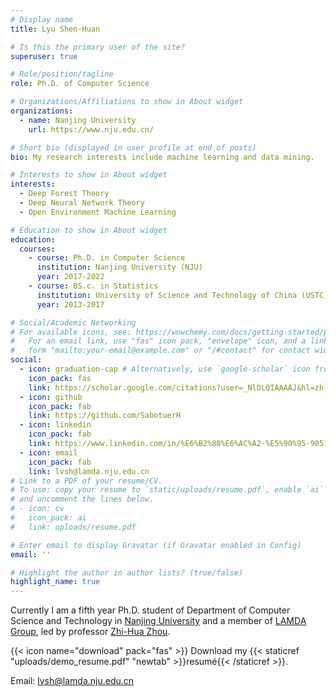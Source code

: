 ```yaml
---
# Display name
title: Lyu Shen-Huan 

# Is this the primary user of the site?
superuser: true

# Role/position/tagline
role: Ph.D. of Computer Science

# Organizations/Affiliations to show in About widget
organizations:
  - name: Nanjing University
    url: https://www.nju.edu.cn/

# Short bio (displayed in user profile at end of posts)
bio: My research interests include machine learning and data mining.

# Interests to show in About widget
interests:
  - Deep Forest Theory
  - Deep Neural Network Theory
  - Open Environment Machine Learning

# Education to show in About widget
education:
  courses:
    - course: Ph.D. in Computer Science
      institution: Nanjing University (NJU)
      year: 2017-2022
    - course: BS.c. in Statistics
      institution: University of Science and Technology of China (USTC)
      year: 2013-2017

# Social/Academic Networking
# For available icons, see: https://wowchemy.com/docs/getting-started/page-builder/#icons
#   For an email link, use "fas" icon pack, "envelope" icon, and a link in the
#   form "mailto:your-email@example.com" or "/#contact" for contact widget.
social:
  - icon: graduation-cap # Alternatively, use `google-scholar` icon from `ai` icon pack
    icon_pack: fas
    link: https://scholar.google.com/citations?user=_NlDLQIAAAAJ&hl=zh-CN
  - icon: github
    icon_pack: fab
    link: https://github.com/SabotuerH
  - icon: linkedin
    icon_pack: fab
    link: https://www.linkedin.com/in/%E6%B2%88%E6%AC%A2-%E5%90%95-90519419a/
  - icon: email
    icon_pack: fab
    link: lvsh@lamda.nju.edu.cn
# Link to a PDF of your resume/CV.
# To use: copy your resume to `static/uploads/resume.pdf`, enable `ai` icons in `params.toml`,
# and uncomment the lines below.
# - icon: cv
#   icon_pack: ai
#   link: uploads/resume.pdf

# Enter email to display Gravatar (if Gravatar enabled in Config)
email: ''

# Highlight the author in author lists? (true/false)
highlight_name: true
---
```


Currently I am a fifth year Ph.D. student of Department of Computer Science and Technology in [Nanjing University](https://www.nju.edu.cn/main.htm) and a member of [LAMDA Group](http://www.lamda.nju.edu.cn/CH.MainPage.ashx), led by professor [Zhi-Hua Zhou](https://cs.nju.edu.cn/zhouzh/index.htm).

{{< icon name="download" pack="fas" >}} Download my {{< staticref "uploads/demo_resume.pdf" "newtab" >}}resumé{{< /staticref >}}.

Email: lvsh@lamda.nju.edu.cn
